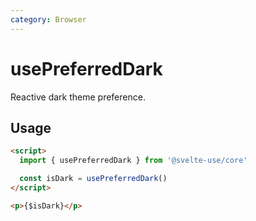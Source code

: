 ```yaml
---
category: Browser
---
```


# usePreferredDark

Reactive dark theme preference.

## Usage

```html
<script>
  import { usePreferredDark } from '@svelte-use/core'

  const isDark = usePreferredDark()
</script>

<p>{$isDark}</p>
```
